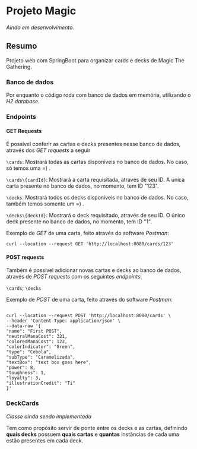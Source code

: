 # Projeto Magic 
*Ainda em desenvolvimento.*

## Resumo
Projeto web com SpringBoot para organizar cards e decks de Magic The Gathering.

### Banco de dados

Por enquanto o código roda com banco de dados em memória, utilizando o *H2 database*.

### Endpoints

#### GET Requests
É possível conferir as cartas e decks presentes nesse banco de dados, através dos *GET requests* a seguir

`\cards`: Mostrará todas as cartas disponíveis no banco de dados. No caso, só temos uma =) .


`\cards\{cardId}`: Mostrará a carta requisitada, através de seu ID. A única carta presente no banco de dados, no momento, tem ID "123".

`\decks`: Mostrará todos os decks disponíveis no banco de dados. No caso, também temos somente um =) .

`\decks\{deckId}`: Mostrará o deck requisitado, através de seu ID. O único deck presente no banco de dados, no momento, tem ID "1".

Exemplo de *GET* de uma carta, feito através do software *Postman*:

```
curl --location --request GET 'http://localhost:8080/cards/123'
```

#### POST requests

Também é possível adicionar novas cartas e decks ao banco de dados, através de *POST requests* com os seguintes *endpoints*:

`\cards`; `\decks`

Exemplo de *POST* de uma carta, feito através do software *Postman*:

``` 

curl --location --request POST 'http://localhost:8080/cards' \
--header 'Content-Type: application/json' \
--data-raw '{
"name": "First POST",
"neutralManaCost": 321,
"coloredManaCost": 123,
"colorIndicator": "Green",
"type": "Cebola",
"subType": "Caramelizada",
"textBox": "text box goes here",
"power": 8,
"toughness": 1,
"loyalty": 3,
"illustrationCredit": "Ti"
}'

```

### DeckCards

*Classe ainda sendo implementada*

Tem como propósito servir de ponte entre os decks e as cartas, definindo **quais decks** possuem **quais cartas** e **quantas** instâncias de cada uma estão presentes em cada deck.